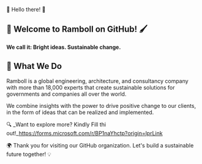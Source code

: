 🌈 Hello there! 🌟

## 🎨 Welcome to Ramboll on GitHub! 🖌️
**We call it: Bright ideas. Sustainable change.**

## 🚀 What We Do
Ramboll is a global engineering, architecture, and consultancy company with more than 18,000 experts that create sustainable solutions for governments and companies all over the world.

We combine insights with the power to drive positive change to our clients, in the form of ideas that can be realized and implemented.

🔍 _Want to explore more? Kindly Fill thi out!_https://forms.microsoft.com/r/BP1naYhctp?origin=lprLink

🌍 Thank you for visiting our GitHub organization. Let's build a sustainable future together! 💡
